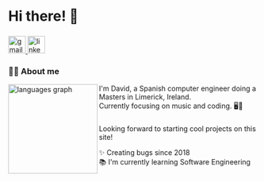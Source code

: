 # Hi there! 👋

###

<div align="left">
  <a href="mailto:losedavidpb@gmail.com" target="_blank">
    <img src="https://img.shields.io/static/v1?message=Gmail&logo=gmail&label=&color=D14836&logoColor=white&labelColor=&style=for-the-badge" height="35" alt="gmail logo"  />
  </a>
  <a href="https://ie.linkedin.com/in/losedavidpb/en" target="_blank">
    <img src="https://img.shields.io/static/v1?message=LinkedIn&logo=linkedin&label=&color=0077B5&logoColor=white&labelColor=&style=for-the-badge" height="35" alt="linkedin logo"  />
  </a>
</div>

###

### 👩‍💻 About me

<img src="https://github-readme-stats.vercel.app/api/top-langs?username=losedavidpb&locale=en&layout=compact&card_width=350&langs_count=6&" height="180" alt="languages graph" align="left" />

I'm David, a Spanish computer engineer doing a Masters in Limerick, Ireland.<br>
Currently focusing on music and coding. 🖥️🎵

###

Looking forward to starting cool projects on this site!

✨ Creating bugs since 2018<br>
📚 I'm currently learning Software Engineering<br>
